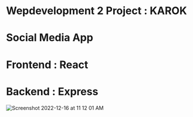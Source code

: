 # Wepdevelopment 2 Project : KAROK
# Social Media App
# Frontend : React
# Backend : Express
![Screenshot 2022-12-16 at 11 12 01 AM](https://user-images.githubusercontent.com/103467264/208141409-020359cc-06a7-4e03-ad4a-cdcfcabc6968.png)
